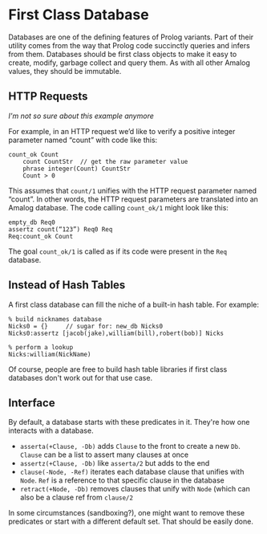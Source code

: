 # First Class Database

Databases are one of the defining features of Prolog variants.  Part of their utility comes from the way that Prolog code succinctly queries and infers from them.  Databases should be first class objects to make it easy to create, modify, garbage collect and query them.  As with all other Amalog values, they should be immutable.

## HTTP Requests

*I'm not so sure about this example anymore*

For example, in an HTTP request we’d like to verify a positive integer parameter named “count” with code like this:

    count_ok Count
	    count CountStr  // get the raw parameter value
	    phrase integer(Count) CountStr
	    Count > 0

This assumes that `count/1` unifies with the HTTP request parameter named “count”.  In other words, the HTTP request parameters are translated into an Amalog database.  The code calling `count_ok/1` might look like this:

    empty_db Req0
    assertz count(“123”) Req0 Req
    Req:count_ok Count

The goal `count_ok/1` is called as if its code were present in the `Req` database.

## Instead of Hash Tables

A first class database can fill the niche of a built-in hash table.  For example:

    % build nicknames database
    Nicks0 = {}     // sugar for: new_db Nicks0
    Nicks0:assertz [jacob(jake),william(bill),robert(bob)] Nicks

    % perform a lookup
    Nicks:william(NickName)

Of course, people are free to build hash table libraries if first class databases don't work out for that use case.

## Interface

By default, a database starts with these predicates in it.  They're how one interacts with a database.

  * `asserta(+Clause, -Db)` adds `Clause` to the front to create a new `Db`.  `Clause` can be a list to assert many clauses at once
  * `assertz(+Clause, -Db)` like `asserta/2` but adds to the end
  * `clause(-Node, -Ref)` iterates each database clause that unifies with `Node`. `Ref` is a reference to that specific clause in the database
  * `retract(+Node, -Db)` removes clauses that unify with `Node` (which can also be a clause ref from `clause/2`
  
In some circumstances (sandboxing?), one might want to remove these predicates or start with a different default set.  That should be easily done.
